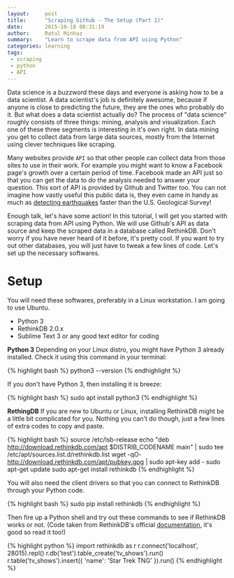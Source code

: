 ```yaml
---
layout:     post
title:      "Scraping Github - The Setup (Part 1)"
date:       2015-10-18 00:31:19
author:     Ratul Minhaz
summary:    "Learn to scrape data from API using Python"
categories: learning
tags:
 - scraping
 - python
 - API
---
```


Data science is a buzzword these days and everyone is asking how to be a data scientist. A data scientist's job is definitely awesome, because if anyone is close to predicting the future, they are the ones who probably do it. But what does a data scientist actually do? The process of "data science" roughly consists of three things: mining, analysis and visualization. Each one of these three segments is interesting in it's own right. In data mining you get to collect data from large data sources, mostly from the Internet using clever techniques like scraping.

Many websites provide `API` so that other people can collect data from those sites to use in their work. For example you might want to know a Facebook page's growth over a certain period of time. Facebook made an API just so that you can get the data to do the analysis needed to answer your question. This sort of API is provided by Github and Twitter too. You can not imagine how vastly useful this public data is, they even came in handy as much as [detecting earthquakes](https://blog.twitter.com/2015/usgs-twitter-data-earthquake-detection) faster than the U.S. Geological Survey!

Enough talk, let's have some action! In this tutorial, I will get you started with scraping data from API using Python. We will use Github's API as data source and keep the scraped data in a database called RethinkDB. Don't worry if you have never heard of it before, it's pretty cool. If you want to try out other databases, you will just have to tweak a few lines of code. Let's set up the necessary softwares.

# Setup
You will need these softwares, preferably in a Linux workstation. I am going to use Ubuntu.

- Python 3
- RethinkDB 2.0.x
- Sublime Text 3 or any good text editor for coding

__Python 3__
Depending on your Linux distro, you might have Python 3 already installed. Check it using this command in your terminal:

{% highlight bash %}
python3 --version
{% endhighlight %}

If you don't have Python 3, then installing it is breeze:

{% highlight bash %}
sudo apt install python3
{% endhighlight %}

__RethingDB__
If you are new to Ubuntu or Linux, installing RethinkDB might be a little bit complicated for you. Nothing you can't do though, just a few lines of extra codes to copy and paste.

{% highlight bash %}
source /etc/lsb-release
echo "deb http://download.rethinkdb.com/apt $DISTRIB_CODENAME main" | sudo tee /etc/apt/sources.list.d/rethinkdb.list
wget -qO- http://download.rethinkdb.com/apt/pubkey.gpg | sudo apt-key add -
sudo apt-get update
sudo apt-get install rethinkdb
{% endhighlight %}

You will also need the client drivers so that you can connect to RethinkDB through your Python code.

{% highlight bash %}
sudo pip install rethinkdb
{% endhighlight %}

Then fire up a Python shell and try out these commands to see if RethinkDB works or not. (Code taken from RethinkDB's official [documentation](https://www.rethinkdb.com/docs/), it's good so read it too!)

{% highlight python %}
import rethinkdb as r
r.connect('localhost', 28015).repl()
r.db('test').table_create('tv_shows').run()
r.table('tv_shows').insert({ 'name': 'Star Trek TNG' }).run()
{% endhighlight %}
